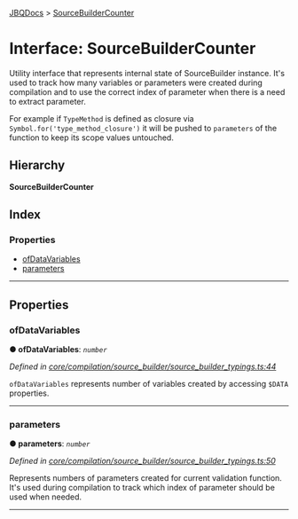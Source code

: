 [JBQDocs](../README.md) > [SourceBuilderCounter](../interfaces/sourcebuildercounter.md)

# Interface: SourceBuilderCounter

Utility interface that represents internal state of SourceBuilder instance. It's used to track how many variables or parameters were created during compilation and to use the correct index of parameter when there is a need to extract parameter.

For example if `TypeMethod` is defined as closure via `Symbol.for('type_method_closure')` it will be pushed to `parameters` of the function to keep its scope values untouched.

## Hierarchy

**SourceBuilderCounter**

## Index

### Properties

* [ofDataVariables](sourcebuildercounter.md#ofdatavariables)
* [parameters](sourcebuildercounter.md#parameters)

---

## Properties

<a id="ofdatavariables"></a>

###  ofDataVariables

**● ofDataVariables**: *`number`*

*Defined in [core/compilation/source_builder/source_builder_typings.ts:44](https://github.com/krnik/vjs-validator/blob/557f235/src/core/compilation/source_builder/source_builder_typings.ts#L44)*

`ofDataVariables` represents number of variables created by accessing `$DATA` properties.

___
<a id="parameters"></a>

###  parameters

**● parameters**: *`number`*

*Defined in [core/compilation/source_builder/source_builder_typings.ts:50](https://github.com/krnik/vjs-validator/blob/557f235/src/core/compilation/source_builder/source_builder_typings.ts#L50)*

Represents numbers of parameters created for current validation function. It's used during compilation to track which index of parameter should be used when needed.

___

